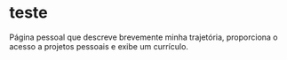 # teste

Página pessoal que descreve brevemente minha trajetória, proporciona o acesso a projetos 
pessoais e exibe um currículo.
